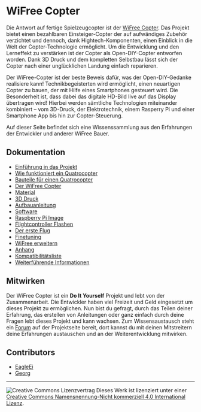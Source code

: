 # WiFree Copter
Die Antwort auf fertige Spielzeugcopter ist der [WiFree Copter](http://open-diy-projects.com/wifree-copter/). Das Projekt bietet einen bezahlbaren Einsteiger-Copter der auf aufwändiges Zubehör verzichtet und dennoch, dank Hightech-Komponenten, einen Einblick in die Welt der Copter-Technologie ermöglicht. Um die Entwicklung und den Lerneffekt zu verstärken ist der Copter als Open-DIY-Copter entworfen worden. Dank 3D Druck und dem kompletten Selbstbau lässt sich der Copter nach einer unglücklichen Landung einfach reparieren.

Der WiFree-Copter ist der beste Beweis dafür, was der Open-DIY-Gedanke realisiere kann! Technikbegeisterten wird ermöglicht, einen neuartigen Copter zu bauen, der mit Hilfe eines Smartphones gesteuert wird. Die Besonderheit ist, dass dabei das digitale HD-Bild live auf das Display übertragen wird! Hierbei werden sämtliche Technologien miteinander kombiniert – vom 3D-Druck, der Elektrotechnik, einem Rasperry Pi und einer Smartphone App bis hin zur Copter-Steuerung.

Auf dieser Seite befindet sich eine Wissenssammlung aus den Erfahrungen der Entwickler und anderer WiFree Bauer. 

## Dokumentation

* [Einführung in das Projekt](01_00_einfuehrung_in_das_projekt.md)
* [Wie funktioniert ein Quatrocopter](01_02_wie_funktioniert_ein_quatrocopter.md)
* [Bauteile für einen Quatrocopter](01_03_bauteile_fuer_einen_quatrocopter.md)
* [Der WiFree Copter](02_00_der_wifree_copter.md)
* [Material](02_01_material.md)
* [3D Druck](02_02_3D_druck.md)
* [Aufbauanleitung](02_03_aufbauanleitung.md)
* [Software](02_04_software.md)
* [Raspberry Pi Image](02_05_raspberry_pi_image.md)
* [Flightcontroller Flashen](02_06_flightcontroller_flashen.md)
* [Der erste Flug](03_der_erste_flug.md)
* [Finetuning](03_01_finetuning.md)
* [WiFree erweitern](04_00_wifree_erweitern.md)
* [Anhang](05_00_anhang.md)
* [Kompatibilitätsliste](05_01_kompatibilitaetsliste.md)
* [Weiterführende Informationen](05_02_weiterfuehrende_informationen.md)

## Mitwirken
Der WiFree Copter ist ein **Do It Yourself** Projekt und lebt von der Zusammenarbeit. Die Entwickler haben viel Freizeit und Geld eingesetzt um dieses Projekt zu ermöglichen. Nun bist du gefragt, durch das Teilen deiner Erfahrung, das erstellen von Anleitungen oder ganz einfach durch deine Fragen lebt dieses Projekt und kann wachsen. Zum Wissensaustausch steht ein [Forum](http://open-diy-projects.com/discussion/wifree-copter/) auf der Projektseite bereit, dort kannst du mit deinen Mitstreitern deine Erfahrungen austauschen und an der Weiterentwicklung mitwirken. 

## Contributors
* [EagleEi](http://open-diy-projects.com/users/eagleei/)
* [Georg](http://open-diy-projects.com/users/georg-lakeit/)

-----

![Creative Commons Lizenzvertrag](https://i.creativecommons.org/l/by-nc-sa/4.0/88x31.png) Dieses Werk ist lizenziert unter einer [Creative Commons Namensnennung-Nicht kommerziell 4.0 International Lizenz](http://creativecommons.org/licenses/by-nc/4.0/).
